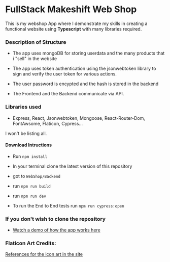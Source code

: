 # FullStack Makeshift Web Shop

This is my webshop App where I demonstrate my skills in creating a functional website
using **Typescript** with many libraries required.

### Description of Structure

* The app uses mongoDB for storing userdata 
    and the many products that i "sell" in the website

* The app uses token authentication using the jsonwebtoken 
    library to sign and verify the user token for various actions.

* The user password is encypted and the hash is stored in the backend

* The Frontend and the Backend communicate via API.

### Libraries used

* Express, React, Jsonwebtoken, Mongoose, React-Router-Dom, FontAwsome, Flaticon, Cypress...  

I won't be listing all.


#### Download Intructions

* Run `npm install`

* In your terminal clone the latest version of this repository

* got to `WebShop/Backend`

* run `npm run build`

* run `npm run dev`

* To run the End to End tests run `npm run cypress:open`


### If you don't wish to clone the repository

* [Watch a demo of how the app works here](https://www.youtube.com/watch?v=14FIEzEQGaM&ab_channel=ModarAlGayal)



### Flaticon Art Credits:

[References for the icon art in the site](./Frontend/references.md)